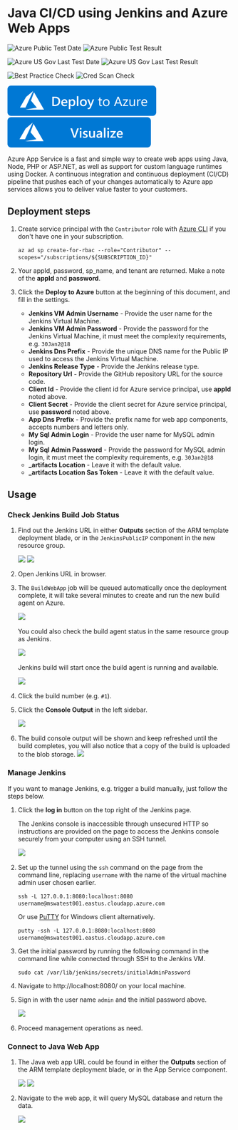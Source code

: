 # Java CI/CD using Jenkins and Azure Web Apps

![Azure Public Test Date](https://azurequickstartsservice.blob.core.windows.net/badges/jenkins-cicd-webapp/PublicLastTestDate.svg)
![Azure Public Test Result](https://azurequickstartsservice.blob.core.windows.net/badges/jenkins-cicd-webapp/PublicDeployment.svg)

![Azure US Gov Last Test Date](https://azurequickstartsservice.blob.core.windows.net/badges/jenkins-cicd-webapp/FairfaxLastTestDate.svg)
![Azure US Gov Last Test Result](https://azurequickstartsservice.blob.core.windows.net/badges/jenkins-cicd-webapp/FairfaxDeployment.svg)

![Best Practice Check](https://azurequickstartsservice.blob.core.windows.net/badges/jenkins-cicd-webapp/BestPracticeResult.svg)
![Cred Scan Check](https://azurequickstartsservice.blob.core.windows.net/badges/jenkins-cicd-webapp/CredScanResult.svg)

[![Deploy To Azure](https://raw.githubusercontent.com/Azure/azure-quickstart-templates/master/1-CONTRIBUTION-GUIDE/images/deploytoazure.svg?sanitize=true)](https://portal.azure.com/#create/Microsoft.Template/uri/https%3A%2F%2Fraw.githubusercontent.com%2FAzure%2Fazure-quickstart-templates%2Fmaster%2Fjenkins-cicd-webapp%2Fazuredeploy.json)
[![Visualize](https://raw.githubusercontent.com/Azure/azure-quickstart-templates/master/1-CONTRIBUTION-GUIDE/images/visualizebutton.svg?sanitize=true)](http://armviz.io/#/?load=https%3A%2F%2Fraw.githubusercontent.com%2FAzure%2Fazure-quickstart-templates%2Fmaster%2Fjenkins-cicd-webapp%2Fazuredeploy.json)

Azure App Service is a fast and simple way to create web apps using Java, Node,
PHP or ASP.NET, as well as support for custom language runtimes using Docker. A
continuous integration and continuous deployment (CI/CD) pipeline that pushes
each of your changes automatically to Azure app services allows you to deliver
value faster to your customers.

## Deployment steps

1. Create service principal with the `Contributor` role with
   [Azure CLI](https://docs.microsoft.com/en-us/cli/azure/get-started-with-azure-cli?view=azure-cli-latest)
   if you don't have one in your subscription.

   ```shell
   az ad sp create-for-rbac --role="Contributor" --scopes="/subscriptions/${SUBSCRIPTION_ID}"
   ```

2. Your appId, password, sp_name, and tenant are returned. Make a note of the
   **appId** and **password**.

3. Click the **Deploy to Azure** button at the beginning of this document, and
   fill in the settings.
   - **Jenkins VM Admin Username** - Provide the user name for the Jenkins
     Virtual Machine.
   - **Jenkins VM Admin Password** - Provide the password for the Jenkins
     Virtual Machine, it must meet the complexity requirements, e.g. `30Jan2@18`
   - **Jenkins Dns Prefix** - Provide the unique DNS name for the Public IP used
     to access the Jenkins Virtual Machine.
   - **Jenkins Release Type** - Provide the Jenkins release type.
   - **Repository Url** - Provide the GitHub repository URL for the source code.
   - **Client Id** - Provide the client id for Azure service principal, use
     **appId** noted above.
   - **Client Secret** - Provide the client secret for Azure service principal,
     use **password** noted above.
   - **App Dns Prefix** - Provide the prefix name for web app components,
     accepts numbers and letters only.
   - **My Sql Admin Login** - Provide the user name for MySQL admin login.
   - **My Sql Admin Password** - Provide the password for MySQL admin login, it
     must meet the complexity requirements, e.g. `30Jan2@18`
   - **\_artifacts Location** - Leave it with the default value.
   - **\_artifacts Location Sas Token** - Leave it with the default value.

## Usage

### Check Jenkins Build Job Status

1. Find out the Jenkins URL in either **Outputs** section of the ARM template
   deployment blade, or in the `JenkinsPublicIP` component in the new resource
   group.

   ![](images/arm-output.png) ![](images/jenkins-publicip.png)

2. Open Jenkins URL in browser.

3. The `BuildWebApp` job will be queued automatically once the deployment
   complete, it will take several minutes to create and run the new build agent
   on Azure.

   ![](images/jenkins-anonymous.png)

   You could also check the build agent status in the same resource group as
   Jenkins.

   ![](images/jenkins-build-agent.png)

   Jenkins build will start once the build agent is running and available.

   ![](images/jenkins-build-running.png)

4. Click the build number (e.g. `#1`).

5. Click the **Console Output** in the left sidebar.

   ![](images/jenkins-build-overview.png)

6. The build console output will be shown and keep refreshed until the build
   completes, you will also notice that a copy of the build is uploaded to the
   blob storage. ![](images/jenkins-build-output.png)

### Manage Jenkins

If you want to manage Jenkins, e.g. trigger a build manually, just follow the
steps below.

1. Click the **log in** button on the top right of the Jenkins page.

   The Jenkins console is inaccessible through unsecured HTTP so instructions
   are provided on the page to access the Jenkins console securely from your
   computer using an SSH tunnel.

   ![](images/jenkins-login.png)

2. Set up the tunnel using the `ssh` command on the page from the command line,
   replacing `username` with the name of the virtual machine admin user chosen
   earlier.

   ```shell
   ssh -L 127.0.0.1:8080:localhost:8080 username@mswatest001.eastus.cloudapp.azure.com
   ```

   Or use [PuTTY](https://www.chiark.greenend.org.uk/~sgtatham/putty/) for
   Windows client alternatively.

   ```shell
   putty -ssh -L 127.0.0.1:8080:localhost:8080 username@mswatest001.eastus.cloudapp.azure.com
   ```

3. Get the initial password by running the following command in the command line
   while connected through SSH to the Jenkins VM.

   ```shell
   sudo cat /var/lib/jenkins/secrets/initialAdminPassword
   ```

4. Navigate to http://localhost:8080/ on your local machine.

5. Sign in with the user name `admin` and the initial password above.

   ![](images/jenkins-login-ssh.png)

6. Proceed management operations as need.

### Connect to Java Web App

1. The Java web app URL could be found in either the **Outputs** section of the
   ARM template deployment blade, or in the App Service component.

   ![](images/arm-output.png) ![](images/webapp-overview.png)

2. Navigate to the web app, it will query MySQL database and return the data.

   ![](images/webapp-show.png)
